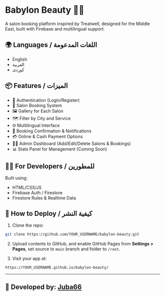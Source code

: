 
# Babylon Beauty 💅🌟

A salon booking platform inspired by Treatwell, designed for the Middle East, built with Firebase and multilingual support.

## 🌍 Languages / اللغات المدعومة
- English
- العربية
- کوردی

## 📦 Features / الميزات

- 🔐 Authentication (Login/Register)
- 📅 Salon Booking System
- 🖼️ Gallery for Each Salon
- 🗺️ Filter by City and Service
- 🌐 Multilingual Interface
- 🧾 Booking Confirmation & Notifications
- 💳 Online & Cash Payment Options
- 🧑‍💻 Admin Dashboard (Add/Edit/Delete Salons & Bookings)
- 📊 Stats Panel for Management (Coming Soon)

## 🧑‍💻 For Developers / للمطورين

Built using:
- HTML/CSS/JS
- Firebase Auth / Firestore
- Firestore Rules & Realtime Data

## 🚀 How to Deploy / كيفية النشر

1. Clone the repo:
```bash
git clone https://github.com/YOUR_USERNAME/babylon-beauty.git
```

2. Upload contents to GitHub, and enable GitHub Pages from **Settings > Pages**, set source to `main` branch and folder to `/root`.

3. Visit your app at:
```
https://YOUR_USERNAME.github.io/babylon-beauty/
```

---

## 👤 Developed by: [Juba66](https://github.com/Juba66)
